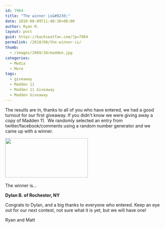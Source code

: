```yaml
---
id: 7964
title: "The winner is&#8230;"
date: 2010-08-09T11:40:38+00:00
author: Ryan M.
layout: post
guid: https://backseatfan.com/?p=7964
permalink: /2010/08/the-winner-is/
thumb:
  - /images/2009/10/madden.jpg
categories:
  - Media
  - More
tags:
  - giveaway
  - Madden 11
  - Madden 11 Giveaway
  - Madden Giveaway
---
```


<div class="entry">
  <p>
    The results are in, thanks to all of you who have entered, we had a good turnout for our first giveaway. If you didn't know we were giving away a copy of Madden 11.  We randomly selected an entry from twitter/facebook/comments using a random number generator and we came up with a winner.
  </p>

  <p>
    <a href="/images/2010/07/madden11.jpg"><img class="size-full wp-image-7161 alignnone" title="madden11" src="/images/2010/07/madden11.jpg" alt="" width="264" height="126" srcset="/images/2010/07/madden11.jpg 628w, /images/2010/07/madden11-300x143.jpg 300w" sizes="(max-width: 264px) 100vw, 264px" /></a>
  </p>

  <p>
    The winner is&#8230;
  </p>

  <p>
    <strong>Dylan B. of Rochester, NY</strong>
  </p>

  <p>
    Congrats to Dylan, and a big thanks to everyone who entered. Keep an eye out for our next contest, not sure what it is yet, but we will have one!
  </p>

  <p>
    Ryan and Matt
  </p>
</div>
